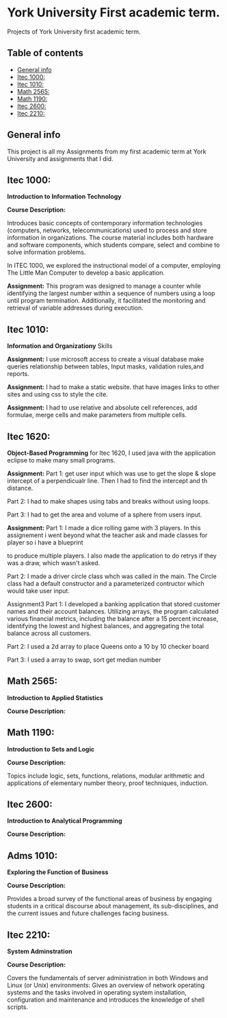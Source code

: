 # York University First academic term.
Projects of York University first academic term.
## Table of contents
* [General info](#general-info)
* [Itec 1000:](#itec-1000)
* [Itec 1010:](#itec-1010)
* [Math 2565:](#Math-2565)
* [Math 1190:](#Math-1190)
* [Itec 2600:](#itec-2600)
* [Itec 2210:](#itec-2210)

## General info 
This project is all my Assignments from my first academic term at York University and assignments that I did.
	
## Itec 1000: 
<b>Introduction to Information Technology</b>
<p ><b> Course Description:</b></p>
<p>Introduces basic concepts of contemporary information technologies (computers, networks, telecommunications) used to process and store information in organizations. The course material includes both hardware and software components, which students compare, select and combine to solve information problems.
</p>
<p>In ITEC 1000, we explored the instructional model of a computer, employing The Little Man Computer to develop a basic application. 
</p>
<p><b>Assignment:</b> This program was designed to manage a counter while identifying the largest number within a sequence of numbers using a loop until program termination. Additionally, it facilitated the monitoring and retrieval of variable addresses during execution.<P>

## Itec 1010:
<b>Information and Organizationy</b>
Skills
<p> <b>Assignment:</b> I use microsoft access to create a visual database make queries relationship between tables, Input masks, validation rules,and reports.</p>

<p><b>Assignment:</b> I had to make a static website. that have images links to other sites and using css to style the cite.</p>

<p><b>Assignment:</b> I had to use relative and absolute cell references, add formulae, merge cells and make parameters from multiple cells.<p>

## Itec 1620:
<b>Object-Based Programming</b>
for Itec 1620, I used java with the application eclipse to make many small programs.

<p><b>Assignment:</b>
  Part 1: get user input which was use to get the slope & slope intercept of a perpendicualr line. Then I had to find the intercept and th distance.<p>
  
 <p> Part 2: I had to make shapes using tabs and breaks without using loops.<p>
  
  <p>Part 3: I had to get the area and volume of a sphere from users input.<p>

<p><b>Assignment:</b>
  Part 1: I made a dice rolling game with 3 players. In this assignement i went beyond what the teacher ask and made classes for player so i have a blueprint<p>
  to produce multiple players. I also made the application to do retrys if they was a draw, which wasn't asked. 
  
  Part 2: I made a driver circle class whch was called in the main. The Circle class had a default constructor and a parameterized contructor which would take user input.

Assignment3
  Part 1: I developed a banking application that stored customer names and their account balances. Utilizing arrays, the program calculated various financial metrics, including the balance after a 15 percent increase, identifying the lowest and highest balances, and aggregating the total balance across all customers.
  
  Part 2: I used a 2d array to place Queens onto a 10 by 10 checker board
  
  Part 3: I used a array  to swap, sort get median number

  ## Math 2565:
  <b>Introduction to Applied Statistics</b>
  <p ><b> Course Description:</b></p>

  ## Math 1190:
  <b>Introduction to Sets and Logic</b>
<p ><b> Course Description:</b></p>
<p>Topics include logic, sets, functions, relations, modular arithmetic and applications of elementary number theory, proof techniques, induction.</p>
	
  ## Itec 2600:
  <b>Introduction to Analytical Programming</b>
<p ><b> Course Description:</b></p>

  ## Adms 1010:
  <b>Exploring the Function of Business</b>
<p ><b> Course Description:</b></p>
<p>Provides a broad survey of the functional areas of business by engaging students in a critical discourse about management, its sub-disciplines, and the current issues and future challenges facing business. </p>

  ## Itec 2210:
  <b>System Adminstration</b>
  <p ><b> Course Description:</b></p>
  <p>Covers the fundamentals of server administration in both Windows and Linux (or Unix) environments: Gives an overview of network operating systems and the tasks involved in operating system installation, configuration and maintenance and introduces the knowledge of shell scripts.</p>
